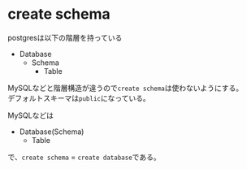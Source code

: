 # create schema

postgresは以下の階層を持っている

- Database
  - Schema
    - Table

MySQLなどと階層構造が違うので`create schema`は使わないようにする。  
デフォルトスキーマは`public`になっている。

MySQLなどは

- Database(Schema)
  - Table

で、`create schema` = `create database`である。
